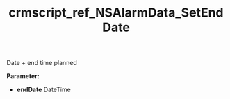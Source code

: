 ﻿---
title: crmscript_ref_NSAlarmData_SetEndDate
description: NSAlarmData.SetEndDate(DateTime endDate)
intellisense: NSAlarmData.SetEndDate
keywords: NSAlarmData, GetEndDate
so.topic: reference
---

Date + end time planned

**Parameter:** 
 - **endDate** DateTime

